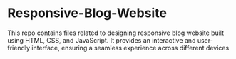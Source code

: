 # Responsive-Blog-Website
This repo contains files related to designing responsive blog website built using HTML, CSS, and JavaScript. It provides an interactive and user-friendly interface, ensuring a seamless experience across different devices
